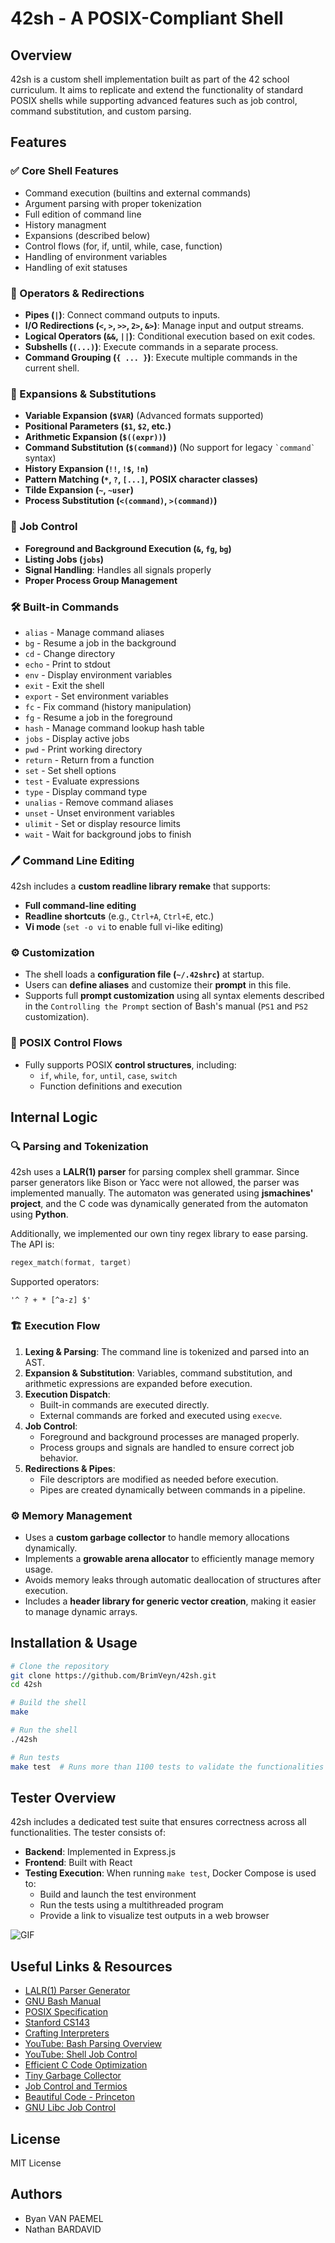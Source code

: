 # 42sh - A POSIX-Compliant Shell

## Overview

42sh is a custom shell implementation built as part of the 42 school curriculum. It aims to replicate and extend the functionality of standard POSIX shells while supporting advanced features such as job control, command substitution, and custom parsing.

## Features

### ✅ Core Shell Features

- Command execution (builtins and external commands)
- Argument parsing with proper tokenization
- Full edition of command line
- History managment
- Expansions (described below)
- Control flows (for, if, until, while, case, function)
- Handling of environment variables
- Handling of exit statuses

### 🔗 Operators & Redirections

- **Pipes (`|`)**: Connect command outputs to inputs.
- **I/O Redirections (`<`, `>`, `>>`, `2>`, `&>`)**: Manage input and output streams.
- **Logical Operators (`&&`, `||`)**: Conditional execution based on exit codes.
- **Subshells (`(...)`)**: Execute commands in a separate process.
- **Command Grouping (`{ ... }`)**: Execute multiple commands in the current shell.

### 🔄 Expansions & Substitutions

- **Variable Expansion (`$VAR`)** (Advanced formats supported)
- **Positional Parameters (`$1`, `$2`, etc.)**
- **Arithmetic Expansion (`$((expr))`)**
- **Command Substitution (`$(command)`)** (No support for legacy `` `command` `` syntax)
- **History Expansion (`!!`, `!$`, `!n`)**
- **Pattern Matching (`*`, `?`, `[...]`, POSIX character classes)**
- **Tilde Expansion (`~`, `~user`)**
- **Process Substitution (`<(command)`, `>(command)`)**

### 📌 Job Control

- **Foreground and Background Execution (`&`, `fg`, `bg`)**
- **Listing Jobs (`jobs`)**
- **Signal Handling**: Handles all signals properly
- **Proper Process Group Management**

### 🛠️ Built-in Commands

- `alias` - Manage command aliases
- `bg` - Resume a job in the background
- `cd` - Change directory
- `echo` - Print to stdout
- `env` - Display environment variables
- `exit` - Exit the shell
- `export` - Set environment variables
- `fc` - Fix command (history manipulation)
- `fg` - Resume a job in the foreground
- `hash` - Manage command lookup hash table
- `jobs` - Display active jobs
- `pwd` - Print working directory
- `return` - Return from a function
- `set` - Set shell options
- `test` - Evaluate expressions
- `type` - Display command type
- `unalias` - Remove command aliases
- `unset` - Unset environment variables
- `ulimit` - Set or display resource limits
- `wait` - Wait for background jobs to finish

### 🖊️ Command Line Editing

42sh includes a **custom readline library remake** that supports:

- **Full command-line editing**
- **Readline shortcuts** (e.g., `Ctrl+A`, `Ctrl+E`, etc.)
- **Vi mode** (`set -o vi` to enable full vi-like editing)

### ⚙️ Customization

- The shell loads a **configuration file (`~/.42shrc`)** at startup.
- Users can **define aliases** and customize their **prompt** in this file.
- Supports full **prompt customization** using all syntax elements described in the `Controlling the Prompt` section of Bash's manual (`PS1` and `PS2` customization).

### 🔁 POSIX Control Flows

- Fully supports POSIX **control structures**, including:
  - `if`, `while`, `for`, `until`, `case`, `switch`
  - Function definitions and execution

## Internal Logic

### 🔍 Parsing and Tokenization

42sh uses a **LALR(1) parser** for parsing complex shell grammar. Since parser generators like Bison or Yacc were not allowed, the parser was implemented manually. The automaton was generated using **jsmachines' project**, and the C code was dynamically generated from the automaton using **Python**.

Additionally, we implemented our own tiny regex library to ease parsing. The API is:

```c
regex_match(format, target)
```

Supported operators:

```
'^ ? + * [^a-z] $'
```

### 🏗️ Execution Flow

1. **Lexing & Parsing**: The command line is tokenized and parsed into an AST.
2. **Expansion & Substitution**: Variables, command substitution, and arithmetic expressions are expanded before execution.
3. **Execution Dispatch**:
   - Built-in commands are executed directly.
   - External commands are forked and executed using `execve`.
4. **Job Control**:
   - Foreground and background processes are managed properly.
   - Process groups and signals are handled to ensure correct job behavior.
5. **Redirections & Pipes**:
   - File descriptors are modified as needed before execution.
   - Pipes are created dynamically between commands in a pipeline.

### ⚙️ Memory Management

- Uses a **custom garbage collector** to handle memory allocations dynamically.
- Implements a **growable arena allocator** to efficiently manage memory usage.
- Avoids memory leaks through automatic deallocation of structures after execution.
- Includes a **header library for generic vector creation**, making it easier to manage dynamic arrays.

## Installation & Usage

```sh
# Clone the repository
git clone https://github.com/BrimVeyn/42sh.git
cd 42sh

# Build the shell
make

# Run the shell
./42sh

# Run tests
make test  # Runs more than 1100 tests to validate the functionalities described in this README
```

## Tester Overview

42sh includes a dedicated test suite that ensures correctness across all functionalities. The tester consists of:

- **Backend**: Implemented in Express.js
- **Frontend**: Built with React
- **Testing Execution**: When running `make test`, Docker Compose is used to:
  - Build and launch the test environment
  - Run the tests using a multithreaded program
  - Provide a link to visualize test outputs in a web browser
 
![GIF](https://github.com/BrimVeyn/42sh/blob/main/gifs/tester_demo.gif)

## Useful Links & Resources

- [LALR(1) Parser Generator](https://jsmachines.sourceforge.net/machines/lalr1.html)
- [GNU Bash Manual](https://www.gnu.org/software/bash/manual/bash.html)
- [POSIX Specification](https://pubs.opengroup.org/onlinepubs/9699919799.2018edition/)
- [Stanford CS143](http://web.stanford.edu/class/cs143/)
- [Crafting Interpreters](https://craftinginterpreters.com/)
- [YouTube: Bash Parsing Overview](https://www.youtube.com/watch?v=TZ5a3gCCZYo)
- [YouTube: Shell Job Control](https://www.youtube.com/watch?v=IroPQ150F6c)
- [Efficient C Code Optimization](https://www.codeproject.com/Articles/6154/Writing-Efficient-C-and-C-Code-Optimization)
- [Tiny Garbage Collector](https://github.com/orangeduck/tgc/tree/master)
- [Job Control and Termios](https://blog.nelhage.com/2010/01/a-brief-introduction-to-termios-signaling-and-job-control/)
- [Beautiful Code - Princeton](https://www.cs.princeton.edu/courses/archive/spr09/cos333/beautiful.html)
- [GNU Libc Job Control](https://www.gnu.org/software/libc/manual/html_node/Job-Control.html)

## License

MIT License

## Authors

- Byan VAN PAEMEL
- Nathan BARDAVID

